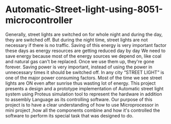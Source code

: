 # Automatic-Street-light-using-8051-microcontroller
Generally, street lights are switched on for whole night and during the day, they are switched off. But during the night time, street lights are not necessary if there is no traffic. Saving of this energy is very important factor these days as energy resources are getting reduced day by day We need to save energy because most of the energy sources we depend on, like coal and natural gas can't be replaced. Once we use them up, they're gone forever. Saving power is very important, instead of using the power in unnecessary times it should be switched off. In any city “STREET LIGHT” is one of the major power consuming factors. Most of the time we see street lights are ON even after sunrise thus wasting lot of energy. This project presents a design and a prototype implementation of Automatic street light system using Proteus simulation tool to represent the hardware in addition to assembly Language as its controlling software. Our purpose of this project is to have a clear understanding of how to use Microprocessor in mini project ,how all the components combine and how it's controlled the software to perform its special task that was designed to do.
